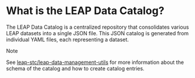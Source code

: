 # What is the LEAP Data Catalog?

The LEAP Data Catalog is a centralized repository that consolidates various LEAP datasets into a single JSON file. This JSON catalog is generated from individual YAML files, each representing a dataset.

> [!NOTE]
> See [leap-stc/leap-data-management-utils](https://github.com/leap-stc/leap-data-management-utils/blob/main/docs/catalog.md) for more information about the schema of the catalog and how to create catalog entries.
